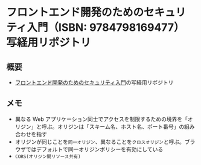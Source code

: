 # フロントエンド開発のためのセキュリティ入門（ISBN: 9784798169477） 写経用リポジトリ

## 概要

- [フロントエンド開発のためのセキュリティ入門](https://www.shoeisha.co.jp/book/detail/9784798169477)の写経用リポジトリ

## メモ

- 異なる Web アプリケーション同士でアクセスを制限するための境界を「オリジン」と呼ぶ。オリジンは「スキーム名、ホスト名、ポート番号」の組み合わせを指す
- オリジンが同じことを`同一オリジン`、異なることを`クロスオリジン`と呼ぶ。ブラウザではデフォルトで同一オリジンポリシーを有効にしている
- `CORS(オリジン間リソース共有)`
